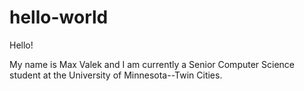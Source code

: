 # hello-world

Hello!

My name is Max Valek and I am currently a Senior Computer Science student at the University of Minnesota--Twin Cities.
